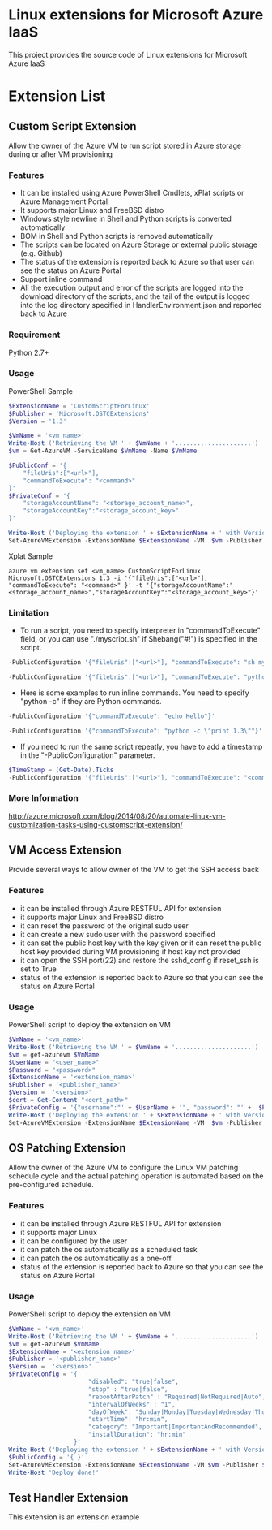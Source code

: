 # Linux extensions for Microsoft Azure IaaS

This project provides the source code of Linux extensions for Microsoft Azure IaaS

# Extension List

## Custom Script Extension
Allow the owner of the Azure VM to run script stored in Azure storage during or
after VM provisioning
### Features
* It can be installed using Azure PowerShell Cmdlets, xPlat scripts or Azure Management Portal
* It supports major Linux and FreeBSD distro
* Windows style newline in Shell and Python scripts is converted automatically
* BOM in Shell and Python scripts is removed automatically
* The scripts can be located on Azure Storage or
external public storage (e.g. Github)
* The status of the extension is reported back to Azure so that user can
see the status on Azure Portal
* Support inline command
* All the execution output and error of the scripts are logged into
the download directory of the scripts, and the tail of the output is
logged into the log directory specified in HandlerEnvironment.json
and reported back to Azure

### Requirement
Python 2.7+
### Usage
PowerShell Sample
```powershell
$ExtensionName = 'CustomScriptForLinux'
$Publisher = 'Microsoft.OSTCExtensions'
$Version = '1.3'

$VmName = '<vm_name>'
Write-Host ('Retrieving the VM ' + $VmName + '.....................')
$vm = Get-AzureVM -ServiceName $VmName -Name $VmName

$PublicConf = '{
    "fileUris":["<url>"],
    "commandToExecute": "<command>"
}'
$PrivateConf = '{
    "storageAccountName": "<storage_account_name>",
    "storageAccountKey":"<storage_account_key>"
}'

Write-Host ('Deploying the extension ' + $ExtensionName + ' with Version ' + $Version + ' on ' + $VmName + '.....................')
Set-AzureVMExtension -ExtensionName $ExtensionName -VM  $vm -Publisher $Publisher -Version $Version -PrivateConfiguration $PrivateConf -PublicConfiguration $PublicConf | Update-AzureVM
```

Xplat Sample
```
azure vm extension set <vm_name> CustomScriptForLinux Microsoft.OSTCExtensions 1.3 -i '{"fileUris":["<url>"], "commandToExecute": "<command>" }' -t '{"storageAccountName":"<storage_account_name>","storageAccountKey":"<storage_account_key>"}'
```

### Limitation
* To run a script, you need to specify interpreter in "commandToExecute" field,
or you can use "./myscript.sh" if Shebang("#!") is specified in the script.
```powershell
-PublicConfiguration '{"fileUris":["<url>"], "commandToExecute": "sh myscript.sh"}'
```
```powershell
-PublicConfiguration '{"fileUris":["<url>"], "commandToExecute": "python myscript.py"}'
```

* Here is some examples to run inline commands. You need to specify "python -c"
if they are Python commands.
```powershell
-PublicConfiguration '{"commandToExecute": "echo Hello"}'
```
```powershell
-PublicConfiguration '{"commandToExecute": "python -c \"print 1.3\""}'
```

* If you need to run the same script repeatly, you have to add a timestamp
in the "-PublicConfiguration" parameter.
```powershell
$TimeStamp = (Get-Date).Ticks
-PublicConfiguration '{"fileUris":["<url>"], "commandToExecute": "<command>", "timestamp": $TimeStamp}'
```

### More Information
http://azure.microsoft.com/blog/2014/08/20/automate-linux-vm-customization-tasks-using-customscript-extension/

## VM Access Extension
Provide several ways to allow owner of the VM to get the SSH access back
### Features
* it can be installed through Azure RESTFUL API for extension
* it supports major Linux and FreeBSD distro
* it can reset the password of the original sudo user 
* it can create a new sudo user with the password specified
* it can set the public host key with the key given or it can reset the public host key provided during VM provisioning if host key not provided
* it can open the SSH port(22) and restore the sshd_config if reset_ssh is set to True  
* status of the extension is reported back to Azure so that you can see the status on Azure Portal

### Usage
PowerShell script to deploy the extension on VM	
```powershell
$VmName = '<vm_name>'
Write-Host ('Retrieving the VM ' + $VmName + '.....................')
$vm = get-azurevm $VmName
$UserName = "<user_name>"
$Password = "<password>"
$ExtensionName = '<extension_name>'
$Publisher = '<publisher_name>'
$Version =  '<version>'
$cert = Get-Content "<cert_path>"
$PrivateConfig = '{"username":"' + $UserName + '", "password": "' +  $Password + '", "ssh_key":"' + $cert + '","reset_ssh":"True"}'	
Write-Host ('Deploying the extension ' + $ExtensionName + ' with Version ' + $Version + ' on ' + $VmName + '.....................')
Set-AzureVMExtension -ExtensionName $ExtensionName -VM  $vm -Publisher $Publisher -Version $Version -PrivateConfiguration $PrivateConfig -PublicConfiguration $PublicConfig | Update-AzureVM	
``` 

## OS Patching Extension
Allow the owner of the Azure VM to configure the Linux VM patching schedule cycle and the actual patching operation is automated based on the pre-configured schedule.
### Features
* it can be installed through Azure RESTFUL API for extension
* it supports major Linux
* it can be configured by the user
* it can patch the os automatically as a scheduled task
* it can patch the os automatically as a one-off
* status of the extension is reported back to Azure so that you can see the status on Azure Portal

### Usage
PowerShell script to deploy the extension on VM	
```powershell
$VmName = '<vm_name>'
Write-Host ('Retrieving the VM ' + $VmName + '.....................')
$vm = get-azurevm $VmName
$ExtensionName = '<extension_name>'
$Publisher = '<publisher_name>'
$Version =  '<version>'
$PrivateConfig = '{
                      "disabled": "true|false",
                      "stop" : "true|false",
                      "rebootAfterPatch" : "Required|NotRequired|Auto",
                      "intervalOfWeeks" : "1",
                      "dayOfWeek": "Sunday|Monday|Tuesday|Wednesday|Thursday|Friday|Saturday|Everyday",
                      "startTime": "hr:min",
                      "category": "Important|ImportantAndRecommended",
                      "installDuration": "hr:min"
                  }'
Write-Host ('Deploying the extension ' + $ExtensionName + ' with Version ' + $Version + ' on ' + $VmName + '.....................')
$PublicConfig = '{ }'
Set-AzureVMExtension -ExtensionName $ExtensionName -VM $vm -Publisher $Publisher -Version $Version -PrivateConfiguration $PrivateConfig -PublicConfiguration $PublicConfig | Update-AzureVM
Write-Host 'Deploy done!'
``` 

## Test Handler Extension
This extension is an extension example  
